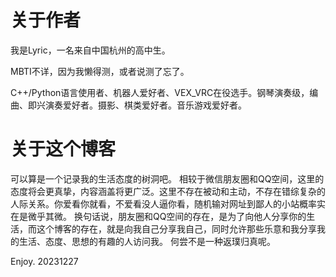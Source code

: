 # 关于作者
我是Lyric，一名来自中国杭州的高中生。

MBTI不详，因为我懒得测，或者说测了忘了。

C++/Python语言使用者、机器人爱好者、VEX_VRC在役选手。钢琴演奏级，编曲、即兴演奏爱好者。摄影、棋类爱好者。音乐游戏爱好者。

# 关于这个博客
可以算是一个记录我的生活态度的树洞吧。
相较于微信朋友圈和QQ空间，这里的态度将会更真挚，内容涵盖将更广泛。这里不存在被动和主动，不存在错综复杂的人际关系。你爱看你就看，不爱看没人逼你看，随机输对网址到鄙人的小站概率实在是微乎其微。
换句话说，朋友圈和QQ空间的存在，是为了向他人分享你的生活，而这个博客的存在，就是向我自己分享我自己，同时允许那些乐意和我分享我的生活、态度、思想的有趣的人访问我。
何尝不是一种返璞归真呢。

Enjoy.
20231227
